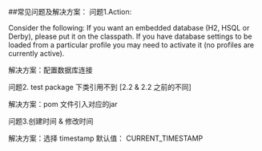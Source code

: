 ##常见问题及解决方案：
问题1.Action:
  
  Consider the following:
  	If you want an embedded database (H2, HSQL or Derby), please put it on the classpath.
  	If you have database settings to be loaded from a particular profile you may need to activate it (no profiles are currently active).

解决方案：配置数据库连接

问题2. test package 下类引用不到 [2.2 & 2.2 之前的不同]

解决方案：pom 文件引入对应的jar

问题3.创建时间 & 修改时间

解决方案：选择 timestamp 默认值： CURRENT_TIMESTAMP   	
  	
